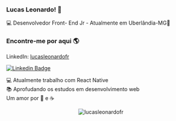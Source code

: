 ### Lucas Leonardo! 👋
💻 Desenvolvedor Front- End Jr - Atualmente em Uberlândia-MG🏡 
### Encontre-me por aqui 🌎
<p>LinkedIn: <a href="https://www.linkedin.com/in/lucasleonardofr/">lucasleonardofr</a></p>

[![Linkedin Badge](https://img.shields.io/badge/-lucasleonardofr-blue?style=flat-square&logo=Linkedin&logoColor=white&link=https://www.linkedin.com/in/lucasleonardofr/)](https://www.linkedin.com/in/lucasleonardofr/) 


💻 Atualmente trabalho com React Native<br>
📚 Aprofudando os estudos em desenvolvimento web<br>
Um amor por :pizza: e :coffee:

<p align="center"> <img src="https://github-readme-stats.vercel.app/api?username=lucasleonardofr&show_icons=true" alt="lucasleonardofr" /> </p>



